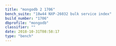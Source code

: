 ```yaml
---
title: "mongodb 2 1706"
bench_suite: "18w44 NXP-26032 bulk service index"
build_number: "1706"
dbprofile: "mongodb"
classifier: ""
date: 2018-10-31T08:58:17
type: "bench"
---
```


